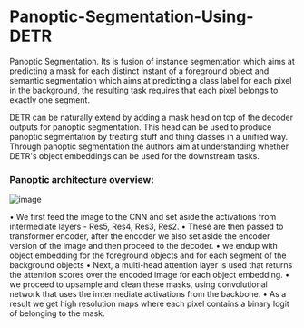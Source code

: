 # Panoptic-Segmentation-Using-DETR
Panoptic Segmentation.
Its is fusion of instance segmentation which aims at predicting a mask for each distinct instant of a foreground object and semantic segmentation which aims at predicting a class label for each pixel in the background, the resulting task requires that each pixel belongs to exactly one segment.

DETR can be naturally extend by adding a mask head on top of the decoder outputs for panoptic segmentation. This head can be used to produce panoptic segmentation by treating stuff and thing classes in a unified way. Through panoptic segmentation the authors aim at understanding whether DETR's object embeddings can be used for the downstream tasks.

### Panoptic architecture overview:

![image](https://user-images.githubusercontent.com/50706192/204527900-93e1ebf5-c886-49b2-ab38-6e97159c9c0f.png)

•	 We first feed the image to the CNN and set aside the activations from intermediate layers - Res5, Res4, Res3, Res2.
• These are then passed to transformer encoder, after the encoder we also set aside the encoder version of the image and then proceed to the decoder.
•	 we endup with object embedding for the foreground objects and for each segment of the background objects
•	 Next, a multi-head attention layer is used that returns the attention scores over the encoded image for each object embedding.
•	 we proceed to upsample and clean these masks, using convolutional network that uses the imtermediate activations from the backbone.
•	 As a result we get high resolution maps where each pixel contains a binary logit of belonging to the mask.


